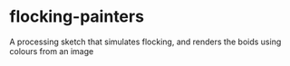 # flocking-painters
A processing sketch that simulates flocking, and renders the boids using colours from an image
